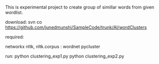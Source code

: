 This is experimental project to create group of simillar words from given wordlist.


download:
svn co https://github.com/junedmunshi/SampleCode/trunk/AI/wordClusters

required:

networkx
nltk, nltk.corpus : wordnet 
pycluster

run:
python clustering_exp1.py
python clustering_exp2.py


